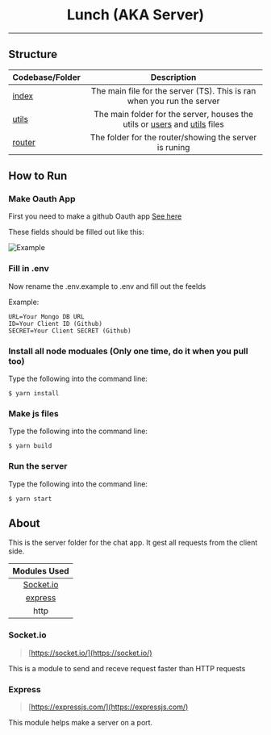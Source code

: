 <h1 align="center">Lunch (AKA Server)</h1>

---

## Structure

| Codebase/Folder               |                   Description                    |
| :--------------------- | :----------------------------------------------: |
| [index](indtx.ts) | The main file for the server (TS). This is ran when you run the server |
| [utils](utils) | The main folder for the server, houses the utils or [users](https://github.com/OreoDivision/chat-house/blob/master/lunch/utils/users.ts) and [utils](https://github.com/OreoDivision/chat-house/blob/master/lunch/utils/utils.ts) files |
| [router](router) | The folder for the router/showing the server is runing | 

## How to Run

### Make Oauth App

First you need to make a github Oauth app [See here](https://docs.github.com/en/developers/apps/authorizing-oauth-apps)

These fields should be filled out like this:

![Example](https://cdn.discordapp.com/attachments/838071390175232050/838071399808630794/unknown.png)

### Fill in .env

Now rename the .env.example to .env and fill out the feelds

Example:
```
URL=Your Mongo DB URL
ID=Your Client ID (Github)
SECRET=Your Client SECRET (Github) 
```

### Install all node moduales (Only one time, do it when you pull too)

Type the following into the command line:
```console
$ yarn install
``` 

### Make js files

Type the following into the command line:
```console
$ yarn build
``` 

### Run the server

Type the following into the command line:
```console
$ yarn start
``` 

## About

This is the server folder for the chat app. It gest all requests from the client side.

| Modules Used |
| :---------------------: |
| [Socket.io](#socketio) |
| [express](#express) |
| http |

### Socket.io 

> [https://socket.io/](https://socket.io/)

This is a module to send and receve request faster than HTTP requests

### Express

> [https://expressjs.com/](https://expressjs.com/)

This module helps make a server on a port.
